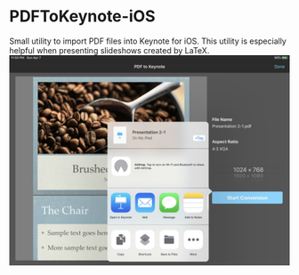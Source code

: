 # PDFToKeynote-iOS
Small utility to import PDF files into Keynote for iOS. This utility is especially helpful when presenting slideshows created by LaTeX.
![](https://raw.githubusercontent.com/LumingYin/PDFToKeynote-iOS/master/screenshot.jpg "Screenshot of Quick Caption")
